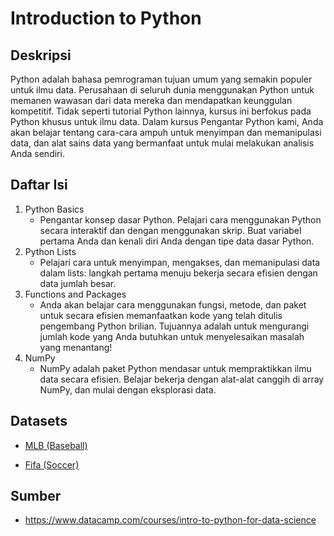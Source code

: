 # Introduction to Python

## Deskripsi

Python adalah bahasa pemrograman tujuan umum yang semakin populer untuk ilmu data. Perusahaan di seluruh dunia menggunakan Python untuk memanen wawasan dari data mereka dan mendapatkan keunggulan kompetitif. Tidak seperti tutorial Python lainnya, kursus ini berfokus pada Python khusus untuk ilmu data. Dalam kursus Pengantar Python kami, Anda akan belajar tentang cara-cara ampuh untuk menyimpan dan memanipulasi data, dan alat sains data yang bermanfaat untuk mulai melakukan analisis Anda sendiri.

## Daftar Isi

1. Python Basics
   - Pengantar konsep dasar Python. Pelajari cara menggunakan Python secara interaktif dan dengan menggunakan skrip. Buat variabel pertama Anda dan kenali diri Anda dengan tipe data dasar Python.
2. Python Lists
   - Pelajari cara untuk menyimpan, mengakses, dan memanipulasi data dalam lists: langkah pertama menuju bekerja secara efisien dengan data jumlah besar.
3. Functions and Packages
   - Anda akan belajar cara menggunakan fungsi, metode, dan paket untuk secara efisien memanfaatkan kode yang telah ditulis pengembang Python brilian. Tujuannya adalah untuk mengurangi jumlah kode yang Anda butuhkan untuk menyelesaikan masalah yang menantang!
4. NumPy
   - NumPy adalah paket Python mendasar untuk mempraktikkan ilmu data secara efisien. Belajar bekerja dengan alat-alat canggih di array NumPy, dan mulai dengan eksplorasi data.
   
   
## Datasets

* [MLB (Baseball)](https://assets.datacamp.com/production/repositories/288/datasets/e5d60ff535f86d27609312f9e41c35a1d737ddc0/baseball.csv)

* [Fifa (Soccer)](https://assets.datacamp.com/production/repositories/288/datasets/026a5211b906ac118a09b1a0dbf7df48faafb379/fifa.csv)

## Sumber

* https://www.datacamp.com/courses/intro-to-python-for-data-science